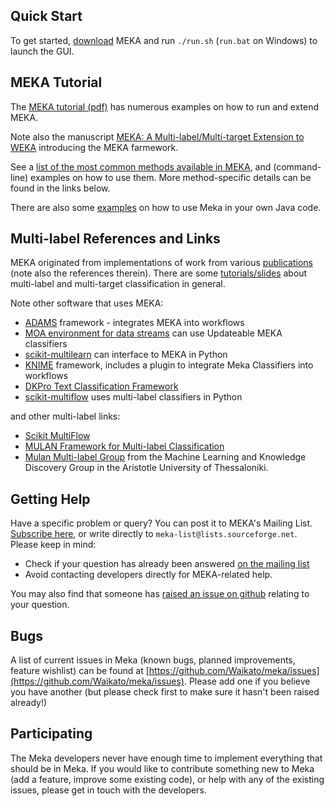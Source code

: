 ## Quick Start 

To get started, [download](https://sourceforge.net/projects/meka/files/) 
MEKA and run `./run.sh` (`run.bat` on Windows) to launch the GUI.

## MEKA Tutorial

The [MEKA tutorial (pdf)](https://sourceforge.net/projects/meka/files/meka-1.9.1/Tutorial.pdf) 
has numerous examples on how to run and extend MEKA.

Note also the manuscript [MEKA: A Multi-label/Multi-target Extension to WEKA](http://www.jmlr.org/papers/volume17/12-164/12-164.pdf) introducing the MEKA farmework.

See a [list of the most common methods available in MEKA](methods.md), and (command-line) examples on how to use them. More method-specific details can be found in the links below.

There are also some [examples](https://github.com/Waikato/meka/tree/master/src/main/java/mekaexamples) on how to use Meka in your own Java code.

<!-- The [API reference](http://meka.sourceforge.net/api-1.9/index.html) is available. -->



## Multi-label References and Links

MEKA originated from implementations of work from various [publications](http://jmread.github.io/publications.html) 
(note also the references therein). There are some [tutorials/slides](http://jmread.github.io/talks.html) 
about multi-label and multi-target classification in general.

Note other software that uses MEKA:

* [ADAMS](https://adams.cms.waikato.ac.nz/) framework - integrates MEKA into workflows
* [MOA environment for data streams](http://www.cs.waikato.ac.nz/~abifet/MOA/) 
  can use Updateable MEKA classifiers
* [scikit-multilearn](http://scikit-multilearn.github.io/) can interface to MEKA in Python
* [KNIME](http://www.informatik.uni-konstanz.de/ag-sapozhnikova/software/) 
  framework, includes a plugin to integrate Meka Classifiers into workflows
* [DKPro Text Classification Framework](https://code.google.com/p/dkpro-tc/)
* [scikit-multiflow](https://scikit-multiflow.github.io/) uses multi-label classifiers in Python

and other multi-label links:

* [Scikit MultiFlow](https://scikit-multiflow.github.io/)
* [MULAN Framework for Multi-label Classification](http://mulan.sourceforge.net/)
* [Mulan Multi-label Group](http://mlkd.csd.auth.gr/multilabel.html) from the 
  Machine Learning and Knowledge Discovery Group in the Aristotle University of Thessaloniki.


## Getting Help 

Have a specific problem or query? You can post it to MEKA's Mailing List. [Subscribe here](https://lists.sourceforge.net/lists/listinfo/meka-list), or write directly to `meka-list@lists.sourceforge.net`. Please keep in mind:
	
* Check if your question has already been answered [on the mailing list](http://sourceforge.net/mailarchive/forum.php?forum_name=meka-list)
* Avoid contacting developers directly for MEKA-related help.

You may also find that someone has [raised an issue on github](https://github.com/Waikato/meka/issues) relating to your question. 


## Bugs

A list of current issues in Meka (known bugs, planned improvements, feature wishlist) can be found at [https://github.com/Waikato/meka/issues](https://github.com/Waikato/meka/issues). Please add one if you believe you have another (but please check first to make sure it hasn't been raised already!)


## Participating

The Meka developers never have enough time to implement everything that should be in Meka. If you would like to contribute something new to Meka (add a feature, improve some existing code), or help with any of the existing issues, please get in touch with the developers. 
